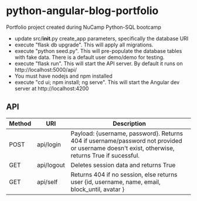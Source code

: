 # python-angular-blog-portfolio
Portfolio project created during NuCamp Python-SQL bootcamp

* update src/__init__.py create_app parameters, specifically the database URI
* execute "flask db upgrade".  This will apply all migrations.
* execute "python seed.py".  This will pre-populate the database tables with fake data.  There is a default user demo/demo for testing.
* execute "flask run".  This will start the API server.  By default it runs on http://localhost:5000/api/
* You must have nodejs and npm installed
* execute "cd ui; npm install; ng serve".  This will start the Angular dev server at http://localhost:4200

## API
Method | URI | Description
------ | --- | -----------
POST | api/login | Payload: {username, password}.  Returns 404 if username/password not provided or username doesn't exist, otherwise, returns True if sucessful.
GET | api/logout | Deletes session data and returns True
GET | api/self | Returns 404 if no session, else returns user {id, username, name, email, block_until, avatar }
